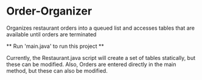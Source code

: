 # Order-Organizer
Organizes restaurant orders into a queued list and accesses tables that are available until orders are terminated

** Run 'main.java' to run this project **

Currently, the Restaurant.java script will create a set of tables statically, but these can be modified.
Also, Orders are entered directly in the main method, but these can also be modified.
